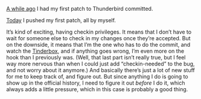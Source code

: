 <!--
.. title: More hurray!
.. date: 2009-10-28 14:57:44
.. author: Blake Winton
.. tags: thunderbird, mozilla, hg, patch, push
-->

[A while ago](
http://weblog.latte.ca/blake/tech/thunderbird/FirstPatch) I had my
first patch to Thunderbird committed.

[Today](
http://hg.mozilla.org/releases/comm-1.9.1/pushloghtml?startdate=2009-10-28+11%3A00&enddate=2009-10-28+11%3A20
) I pushed my first patch, all by myself.

It’s kind of exciting, having checkin privileges.  It means that I
don’t have to wait for someone else to check in my changes once
they’re accepted.  But on the downside, it means that I’m the one who
has to do the commit, and watch the [Tinderbox](
http://tinderbox.mozilla.org/showbuilds.cgi?tree=Thunderbird3.0), and
if anything goes wrong, I’m even more on the hook than I previously
was.  (Well, that last part isn’t really true, but I feel way more
nervous than when I could just add “checkin-needed” to the bug, and
not worry about it anymore.)  And basically there’s just a lot of new
stuff for me to keep track of, and figure out.  But since anything I
do is going to show up in the official history, I need to figure it
out _before_ I do it, which always adds a little pressure, which in
this case is probably a good thing.

